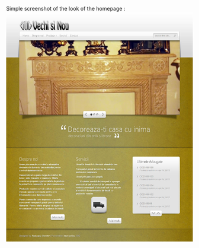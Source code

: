 Simple screenshot of the look of the homepage :
![alt tag](https://github.com/theo-raducanu/vechisinou.ro/blob/master/screen/1.jpg?raw=true)
